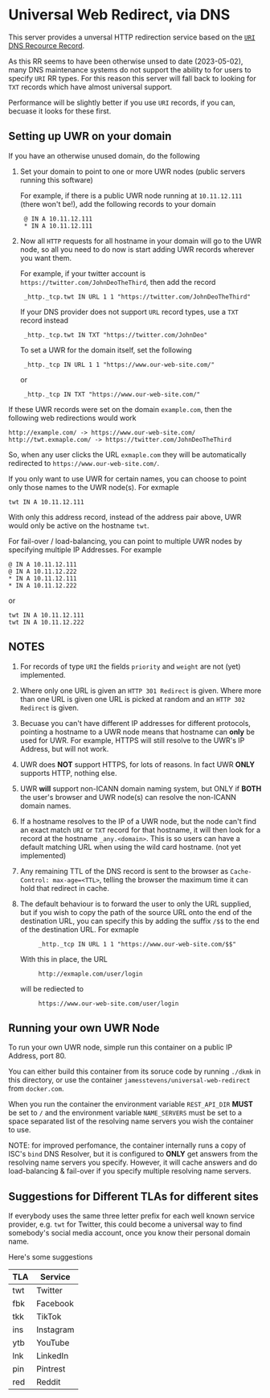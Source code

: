 # Universal Web Redirect, via DNS

This server provides a unversal HTTP redirection service based on the [`URI` DNS Recource Record](https://en.wikipedia.org/wiki/URI_record).

As this RR seems to have been otherwise unsed to date (2023-05-02), many DNS maintenance systems do not support
the ability to for users to specify `URI` RR types. For this reason this server will fall back to looking for `TXT` records
which have almost universal support.

Performance will be slightly better if you use `URI` records, if you can, becuase it looks for these first.


## Setting up UWR on your domain

If you have an otherwise unused domain, do the following

1. Set your domain to point to one or more UWR nodes (public servers running this software)

	For example, if there is a public UWR node running at `10.11.12.111` (there won't be!), add the following
	records to your domain

		@ IN A 10.11.12.111
		* IN A 10.11.12.111

2. Now all `HTTP` requests for all hostname in your domain will go to the UWR node, so all you need
to do now is start adding UWR records wherever you want them.

	For example, if your twitter account is `https://twitter.com/JohnDeoTheThird`, then add the record

		_http._tcp.twt IN URL 1 1 "https://twitter.com/JohnDeoTheThird"

	If your DNS provider does not support `URL` record types, use a `TXT` record instead

		_http._tcp.twt IN TXT "https://twitter.com/JohnDeo"

	To set a UWR for the domain itself, set the following

		_http._tcp IN URL 1 1 "https://www.our-web-site.com/"

	or

		_http._tcp IN TXT "https://www.our-web-site.com/"

If these UWR records were set on the domain `example.com`, then the following web redirections would work

	http://example.com/ -> https://www.our-web-site.com/
	http://twt.exmaple.com/ -> https://twitter.com/JohnDeoTheThird

So, when any user clicks the URL `exmaple.com` they will be automatically redirected to `https://www.our-web-site.com/`.

If you only want to use UWR for certain names, you can choose to point only those names to the UWR node(s). For exmaple

	twt IN A 10.11.12.111

With only this address record, instead of the address pair above, UWR would only be active on the hostname `twt`.

For fail-over / load-balancing, you can point to multiple UWR nodes by specifying multiple IP Addresses. For example

	@ IN A 10.11.12.111
	@ IN A 10.11.12.222
	* IN A 10.11.12.111
	* IN A 10.11.12.222

or

	twt IN A 10.11.12.111
	twt IN A 10.11.12.222


## NOTES

1. For records of type `URI` the fields `priority` and `weight` are not (yet) implemented.

2. Where only one URL is given an `HTTP 301 Redirect` is given.
Where more than one URL is given one URL is picked at random and an `HTTP 302 Redirect` is given.

3. Becuase you can't have different IP addresses for different protocols, pointing a hostname to a UWR node means that hostname can **only** be used for UWR.
For example, HTTPS will still resolve to the UWR's IP Address, but will not work.

4. UWR does **NOT** support HTTPS, for lots of reasons. In fact UWR **ONLY** supports HTTP, nothing else.

5. UWR **will** support non-ICANN domain naming system, but ONLY if **BOTH** the user's browser and UWR node(s) can resolve the non-ICANN domain names.

6. If a hostname resolves to the IP of a UWR node, but the node can't find an exact match `URI` or `TXT` record for that hostname,
it will then look for a record at the hostname `_any.<domain>`. This is so users can have a default matching URL when using the wild card hostname. (not yet implemented)

7. Any remaining TTL of the DNS record is sent to the browser as `Cache-Control: max-age=<TTL>`, telling the browser the maximum time it can hold that redirect in cache.

8. The default behaviour is to forward the user to only the URL supplied, but if you wish to copy the path of the source URL onto the end of the
destination URL, you can specify this by adding the suffix `/$$` to the end of the destination URL. For exmaple

			_http._tcp IN URL 1 1 "https://www.our-web-site.com/$$"

	With this in place, the URL

			http://exmaple.com/user/login

	will be rediected to

			https://www.our-web-site.com/user/login


## Running your own UWR Node

To run your own UWR node, simple run this container on a public IP Address, port 80.

You can either build this container from its soruce code by running `./dkmk` in this directory, or use the
container `jamesstevens/universal-web-redirect` from `docker.com`.

When you run the container the environment variable `REST_API_DIR` **MUST** be set to `/` and the environment variable `NAME_SERVERS`
must be set to a space separated list of the resolving name servers you wish the container to use.

NOTE: for improved perfomance, the container internally runs a copy of ISC's `bind` DNS Resolver, but it is configured to **ONLY**
get answers from the resolving name servers you specify. However, it will cache answers and do load-balancing & fail-over if you specify
multiple resolving name servers.


## Suggestions for Different TLAs for different sites

If everybody uses the same three letter prefix for each well known service provider, e.g. `twt` for Twitter, this could become a universal way to find
somebody's social media account, once you know their personal domain name.

Here's some suggestions

| TLA | Service |
| --- | ------- |
| twt | Twitter |
| fbk | Facebook |
| tkk | TikTok |
| ins | Instagram |
| ytb | YouTube |
| lnk | LinkedIn |
| pin | Pintrest |
| red | Reddit |

